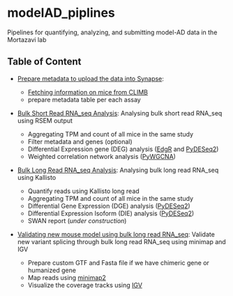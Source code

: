 # modelAD_piplines


Pipelines for quantifying, analyzing, and submitting model-AD data in the Mortazavi lab

## Table of Content
- [Prepare metadata to upload the data into Synapse](CLIMB/):
  - [Fetching information on mice from CLIMB](CLIMB/example/)
  - prepare metadata table per each assay

- [Bulk Short Read RNA_seq Analysis](short_read/): Analysing bulk short read RNA_seq using RSEM output
  - Aggregating TPM and count of all mice in the same study
  - Filter metadata and genes (optional)
  - Differential Expression gene (DEG) analysis ([EdgR](https://bioconductor.org/packages/release/bioc/html/edgeR.html) and [PyDESeq2](https://pydeseq2.readthedocs.io/en/latest/))
  - Weighted correlation network analysis ([PyWGCNA](https://github.com/mortazavilab/PyWGCNA))

- [Bulk Long Read RNA_seq Analysis](long_read): Analysing bulk long read RNA_seq using Kallisto
  - Quantify reads using Kallisto long read
  - Aggregating TPM and count of all mice in the same study
  - Differential Gene Expression (DGE) analysis ([PyDESeq2](https://pydeseq2.readthedocs.io/en/latest/))
  - Differential Expression Isoform (DIE) analysis ([PyDESeq2](https://pydeseq2.readthedocs.io/en/latest/))
  - SWAN report (_under construction_)
  
- [Validating new mouse model using bulk long read RNA_seq](variant_validation): Validate new variant splicing through bulk long read RNA_seq using minimap and IGV
  - Prepare custom GTF and Fasta file if we have chimeric gene or humanized gene
  - Map reads using [minimap2](https://github.com/lh3/minimap2)
  - Visualize the coverage tracks using [IGV](https://igv.org/)
 




